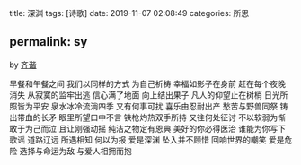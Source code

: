 title: 深渊
tags: [诗歌]
date: 2019-11-07 02:08:49
categories: 所思

permalink: sy
---
by [齐谐](http://caute.net/about/)

早餐和午餐之间
我们以同样的方式
为自己祈祷
幸福如影子在身前
赶在每个夜晚消失
从寂寞的监牢出逃
信心满了地面
向上结出果子
凡人的仰望止在树梢
日光所照皆为平安
泉水冰冷流淌四季
又有何事可扰
喜乐由忍耐出产
愁苦与野兽同祭
铸出带血的长矛
眼里所望口中不言
铁枪灼热双手所持
又往何处征讨
不以软弱为惭
敢于为己而泣
且让刚强动摇
纯洁之物定有恩典
美好的你必得医治
谁能为你写下歌谣
道路辽远
所遇相知
何以为报
爱是深渊
坠入并不顾惜
回响世界的嘲笑
爱是危险
选择与命运为敌
与爱人相拥而抱